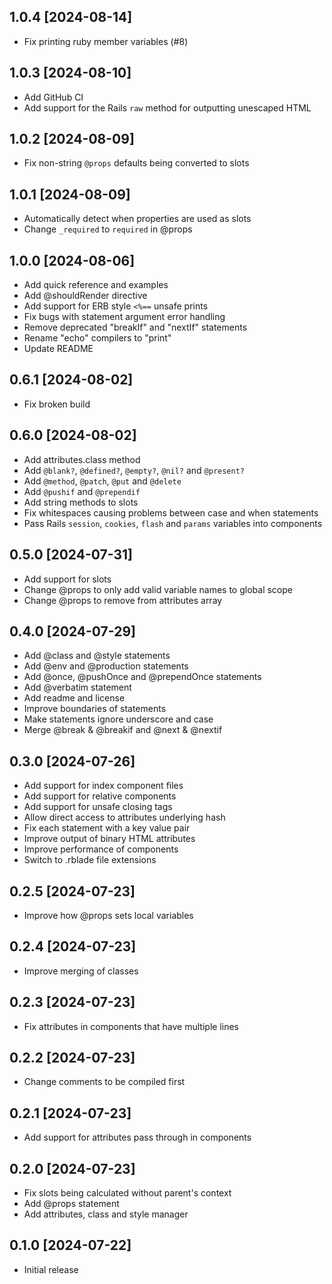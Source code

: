 ## 1.0.4 [2024-08-14]
- Fix printing ruby member variables (#8)

## 1.0.3 [2024-08-10]
- Add GitHub CI
- Add support for the Rails `raw` method for outputting unescaped HTML

## 1.0.2 [2024-08-09]
- Fix non-string `@props` defaults being converted to slots

## 1.0.1 [2024-08-09]
- Automatically detect when properties are used as slots
- Change `_required` to `required` in @props

## 1.0.0 [2024-08-06]
- Add quick reference and examples
- Add @shouldRender directive
- Add support for ERB style `<%==` unsafe prints
- Fix bugs with statement argument error handling
- Remove deprecated "breakIf" and "nextIf" statements
- Rename "echo" compilers to "print"
- Update README

## 0.6.1 [2024-08-02]
- Fix broken build

## 0.6.0 [2024-08-02]
- Add attributes.class method
- Add `@blank?`, `@defined?`, `@empty?`, `@nil?` and `@present?`
- Add `@method`, `@patch`, `@put` and `@delete`
- Add `@pushif` and `@prependif`
- Add string methods to slots
- Fix whitespaces causing problems between case and when statements
- Pass Rails `session`, `cookies`, `flash` and `params` variables into components

## 0.5.0 [2024-07-31]
- Add support for slots
- Change @props to only add valid variable names to global scope
- Change @props to remove from attributes array

## 0.4.0 [2024-07-29]
- Add @class and @style statements
- Add @env and @production statements
- Add @once, @pushOnce and @prependOnce statements
- Add @verbatim statement
- Add readme and license
- Improve boundaries of statements
- Make statements ignore underscore and case
- Merge @break & @breakif and @next & @nextif

## 0.3.0 [2024-07-26]
- Add support for index component files
- Add support for relative components
- Add support for unsafe closing tags
- Allow direct access to attributes underlying hash
- Fix each statement with a key value pair
- Improve output of binary HTML attributes
- Improve performance of components
- Switch to .rblade file extensions

## 0.2.5 [2024-07-23]
- Improve how @props sets local variables

## 0.2.4 [2024-07-23]
- Improve merging of classes

## 0.2.3 [2024-07-23]
- Fix attributes in components that have multiple lines

## 0.2.2 [2024-07-23]
- Change comments to be compiled first

## 0.2.1 [2024-07-23]
- Add support for attributes pass through in components

## 0.2.0 [2024-07-23]
- Fix slots being calculated without parent's context
- Add @props statement
- Add attributes, class and style manager

## 0.1.0 [2024-07-22]
- Initial release